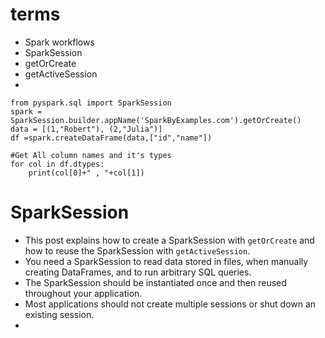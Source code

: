 # terms
- Spark workflows
- SparkSession
- getOrCreate
- getActiveSession
- 
```
from pyspark.sql import SparkSession
spark = SparkSession.builder.appName('SparkByExamples.com').getOrCreate()
data = [(1,"Robert"), (2,"Julia")]
df =spark.createDataFrame(data,["id","name"])

#Get All column names and it's types
for col in df.dtypes:
    print(col[0]+" , "+col[1])
```

# SparkSession

- This post explains how to create a SparkSession with `getOrCreate` and how to reuse the SparkSession with `getActiveSession`.
- You need a SparkSession to read data stored in files, when manually creating DataFrames, and to run arbitrary SQL queries.
- The SparkSession should be instantiated once and then reused throughout your application.
- Most applications should not create multiple sessions or shut down an existing session.
- 
